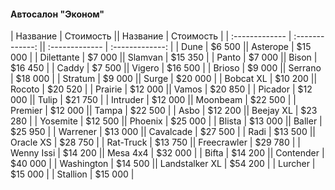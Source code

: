 #### Автосалон "Эконом"
|    Название     |    Стоимость    ||    Название     |    Стоимость    |
| :-------------  | :-------------: || :-------------  | :-------------: |
|  Dune           |      $6 500     ||  Asterope       |      $15 000    |
|  Dilettante     |      $7 000     ||  Slamvan        |      $15 350    |
|  Panto          |      $7 000     ||  Bison          |      $16 450    |
|  Caddy          |      $7 500     ||  Vigero         |      $16 500    |
|  Brioso         |      $9 000     ||  Serrano	       |      $18 000    |
|  Stratum        |      $9 000     ||  Surge          |      $20 000    |
|  Bobcat XL      |      $10 200    ||  Rocoto         |      $20 520    |
|  Prairie        |      $12 000    ||  Vamos          |      $20 850    |
|  Picador        |      $12 000    ||  Tulip          |      $21 750    |
|  Intruder       |      $12 000    ||  Moonbeam       |      $22 500    |
|  Premier        |      $12 000    ||  Tampa          |      $22 500    |
|  Asbo           |      $12 200    ||  Beejay XL      |      $23 280    |
|  Yosemite	      |      $12 500    ||  Phoenix        |      $25 000    |
|  Blista         |      $13 000    ||  Baller         |      $25 950    |
|  Warrener	      |      $13 000    ||  Cavalcade      |      $27 500    |
|  Radi           |      $13 500    ||  Oracle XS      |      $28 750    |
|  Rat-Truck      |      $13 750    ||  Freecrawler    |      $29 780    |
|  Wenny Issi     |      $14 200    ||  Mesa 4x4       |      $32 000    |
|  Bifta          |      $14 200    ||  Contender      |      $40 000    |
|  Washington     |      $14 500    ||  Landstalker XL |      $54 200    |
|  Lurcher        |      $15 000    |
|  Stallion       |      $15 000    |